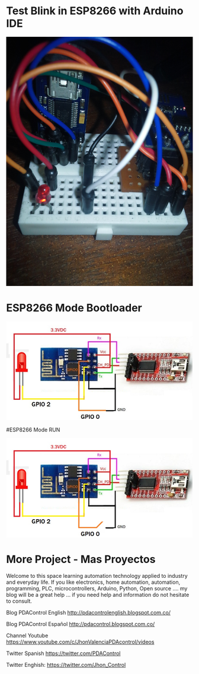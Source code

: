 # Test  Blink in ESP8266 with Arduino IDE
![Portada](https://github.com/JhonControl/ESP8266-Blink-/blob/master/blink.jpg)

# ESP8266 Mode Bootloader

![Portada](https://github.com/JhonControl/ESP8266-Blink-/blob/master/esp%20mode%20bootloader.jpg)

#ESP8266 Mode RUN

![Portada](https://github.com/JhonControl/ESP8266-Blink-/blob/master/esp%20mode%20run.jpg)

# More Project - Mas Proyectos

Welcome to this space learning automation technology applied to industry and  everyday life.
If you like electronics, home automation, automation, programming, PLC, microcontrollers, 
Arduino, Python, Open source .... my blog will be a great help ... 
if you need help and information do not hesitate to consult.

Blog PDAControl English   http://pdacontrolenglish.blogspot.com.co/   

Blog PDAControl Español   http://pdacontrol.blogspot.com.co/

Channel  Youtube          https://www.youtube.com/c/JhonValenciaPDAcontrol/videos  
  
Twitter Spanish           https://twitter.com/PDAControl

Twitter Enghish:          https://twitter.com/Jhon_Control
